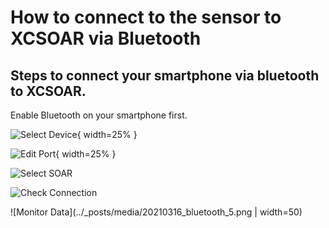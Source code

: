 # How to connect to the sensor to XCSOAR via Bluetooth 


## Steps to connect your smartphone via bluetooth to XCSOAR. 
Enable Bluetooth on your smartphone first. 

![Select Device](../_posts/media/20210316_bluetooth_1.png){ width=25% }

![Edit Port](../_posts/media/20210316_bluetooth_2.png){ width=25% }

![Select SOAR](../_posts/media/20210316_bluetooth_3.png)

![Check Connection](../_posts/media/20210316_bluetooth_4.png)

![Monitor Data](../_posts/media/20210316_bluetooth_5.png | width=50)


